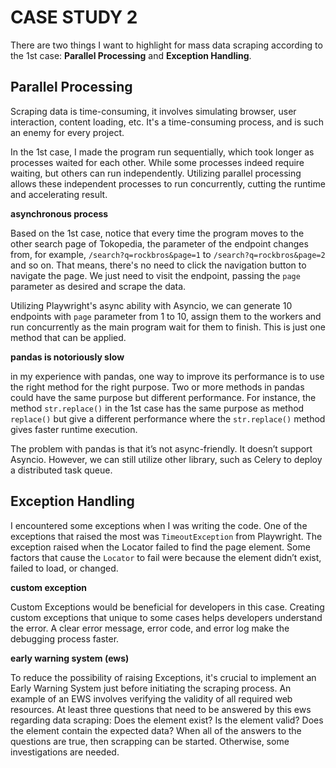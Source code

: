 # CASE STUDY 2
There are two things I want to highlight for mass data scraping according to the 1st case: **Parallel Processing** and **Exception Handling**.

## Parallel Processing

Scraping data is time-consuming, it involves simulating browser, user interaction, content loading, etc. It's a time-consuming process, and is such an enemy for every project. 

In the 1st case, I made the program run sequentially, which took longer as processes waited for each other. While some processes indeed require waiting, but others can run independently. Utilizing parallel processing allows these independent processes to run concurrently, cutting the runtime and accelerating result.

**asynchronous process**

Based on the 1st case, notice that every time the program moves to the other search page of Tokopedia, the parameter of the endpoint changes from, for example, `/search?q=rockbros&page=1` to `/search?q=rockbros&page=2` and so on. That means, there's no need to click the navigation button to navigate the page. We just need to visit the endpoint, passing the `page` parameter as desired and scrape the data.

Utilizing Playwright's async ability with Asyncio, we can generate 10 endpoints with `page` parameter from 1 to 10, assign them to the workers and run concurrently as the main program wait for them to finish. This is just one method that can be applied.

**pandas is notoriously slow**

in my experience with pandas, one way to improve its performance is to use the right method for the right purpose. Two or more methods in pandas could have the same purpose but different performance. For instance, the method `str.replace()` in the 1st case has the same purpose as method `replace()` but give a different performance where the `str.replace()` method gives faster runtime execution.

The problem with pandas is that it’s not async-friendly. It doesn’t support Asyncio. However, we can still utilize other library, such as Celery to deploy a distributed task queue.

## Exception Handling

I encountered some exceptions when I was writing the code. One of the exceptions that raised the most was `TimeoutException` from Playwright. The exception raised when the Locator failed to find the page element. Some factors that cause the `Locator` to fail were because the element didn’t exist, failed to load, or changed.

**custom exception**

Custom Exceptions would be beneficial for developers in this case. Creating custom exceptions that unique to some cases helps developers understand the error. A clear error message, error code, and error log make the debugging process faster.

**early warning system (ews)**

To reduce the possibility of raising Exceptions, it's crucial to implement an Early Warning System just before initiating the scraping process. An example of an EWS involves verifying the validity of all required web resources. At least three questions that need to be answered by this ews regarding data scraping: Does the element exist? Is the element valid? Does the element contain the expected data? When all of the answers to the questions are true, then scrapping can be started. Otherwise, some investigations are needed.